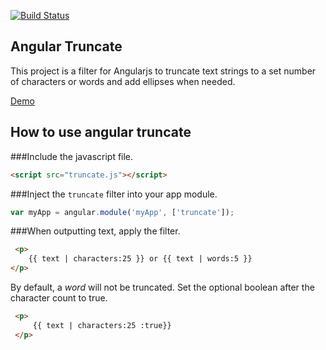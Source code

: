 [![Build Status](https://travis-ci.org/BernardoSilva/angular-truncate.svg?branch=master)](https://travis-ci.org/BernardoSilva/angular-truncate)

Angular Truncate
----------------

This project is a filter for Angularjs to truncate text strings to a set number of characters or words and
add ellipses when needed.

[Demo](http://sparkalow.github.io/angular-truncate/)

## How to use angular truncate


###Include the javascript file.

``` html
<script src="truncate.js"></script>
```

###Inject the `truncate` filter into your app module.

```javascript
var myApp = angular.module('myApp', ['truncate']);
```

###When outputting text, apply the filter.
```html
 <p>
    {{ text | characters:25 }} or {{ text | words:5 }}
</p>
```

By default, a _word_ will not be truncated. Set the optional boolean after the character count to true.
```html
 <p>
     {{ text | characters:25 :true}}
 </p>
 ```